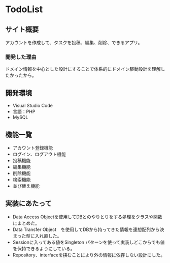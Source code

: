# TodoList

## サイト概要
アカウントを作成して、タスクを投稿、編集、削除、できるアプリ。

### 開発した理由
ドメイン情報を中心とした設計にすることで体系的にドメイン駆動設計を理解したかったから。

## 開発環境
- Visual Studio Code
- 言語：PHP
- MySQL

## 機能一覧
- アカウント登録機能
- ログイン、ログアウト機能
- 投稿機能
- 編集機能
- 削除機能
- 検索機能
- 並び替え機能

## 実装にあたって
- Data Access Objectを使用してDBとのやりとりをする処理をクラスや関数にまとめた。
- Data Transfer Object　を使用してDBから持ってきた情報を連想配列から決まった型に入れ直した。
- Sessionに入ってある値をSingleton パターンを使って実装しどこからでも値を保持できるようにしている。
- Repository、interfaceを挟むことにより外の情報に依存しない設計にした。
